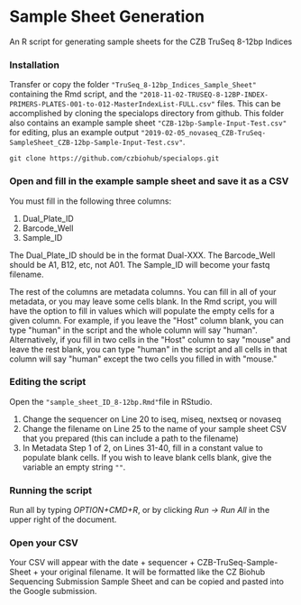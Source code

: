 # Sample Sheet Generation
An R script for generating sample sheets for the CZB TruSeq 8-12bp Indices

### Installation
Transfer or copy the folder `"TruSeq_8-12bp_Indices_Sample_Sheet"` containing the Rmd script, and the `"2018-11-02-TRUSEQ-8-12BP-INDEX-PRIMERS-PLATES-001-to-012-MasterIndexList-FULL.csv"` files. This can be accomplished by cloning the specialops directory from github. This folder also contains an example sample sheet `"CZB-12bp-Sample-Input-Test.csv"` for editing, plus an example output `"2019-02-05_novaseq_CZB-TruSeq-SampleSheet_CZB-12bp-Sample-Input-Test.csv"`.

```
git clone https://github.com/czbiohub/specialops.git
```

### Open and fill in the example sample sheet and save it as a CSV

You must fill in the following three columns:
1. Dual_Plate_ID
2. Barcode_Well
3. Sample_ID

The Dual_Plate_ID should be in the format Dual-XXX. The Barcode_Well should be A1, B12, etc, not A01. The Sample_ID will become your fastq filename.

The rest of the columns are metadata columns. You can fill in all of your metadata, or you may leave some cells blank. In the Rmd script, you will have the option to fill in values which will populate the empty cells for a given column. For example, if you leave the "Host" column blank, you can type "human" in the script and the whole column will say "human". Alternatively, if you fill in two cells in the "Host" column to say "mouse" and leave the rest blank, you can type "human" in the script and all cells in that column will say "human" except the two cells you filled in with "mouse."

### Editing the script

Open the `"sample_sheet_ID_8-12bp.Rmd"`file in RStudio.

1. Change the sequencer on Line 20 to iseq, miseq, nextseq or novaseq
2. Change the filename on Line 25 to the name of your sample sheet CSV that you prepared (this can include a path to the filename)
3. In Metadata Step 1 of 2, on Lines 31-40, fill in a constant value to populate blank cells. If you wish to leave blank cells blank, give the variable an empty string `""`.

### Running the script

Run all by typing *OPTION+CMD+R*, or by clicking *Run -> Run All* in the upper right of the document.

### Open your CSV

Your CSV will appear with the date + sequencer + CZB-TruSeq-Sample-Sheet + your original filename. It will be formatted like the CZ Biohub Sequencing Submission Sample Sheet and can be copied and pasted into the Google submission.
